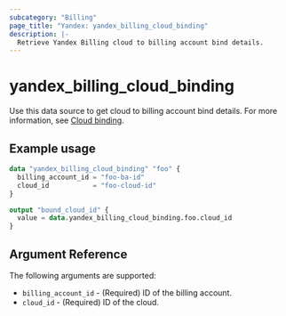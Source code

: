 ```yaml
---
subcategory: "Billing"
page_title: "Yandex: yandex_billing_cloud_binding"
description: |-
  Retrieve Yandex Billing cloud to billing account bind details.
---
```



# yandex_billing_cloud_binding




Use this data source to get cloud to billing account bind details. For more information, see [Cloud binding](https://cloud.yandex.ru/docs/billing/operations/pin-cloud).

## Example usage

```terraform
data "yandex_billing_cloud_binding" "foo" {
  billing_account_id = "foo-ba-id"
  cloud_id           = "foo-cloud-id"
}

output "bound_cloud_id" {
  value = data.yandex_billing_cloud_binding.foo.cloud_id
}
```

## Argument Reference

The following arguments are supported:

* `billing_account_id` - (Required) ID of the billing account.
* `cloud_id` - (Required) ID of the cloud.
